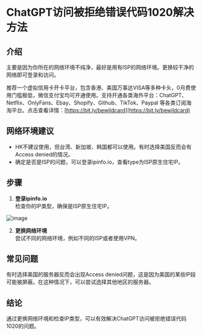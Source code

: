 # ChatGPT访问被拒绝错误代码1020解决方法

## 介绍

主要是因为你所在的网络环境不纯净，最好是用有ISP的网络环境。更换较干净的网络即可登录和访问。

推荐一个虚拟信用卡开卡平台，包含香港、美国万事达VISA等多种卡头，0月费使用门槛极低，微信支付宝均可开通使用。支持开通各类海外平台：ChatGPT、Netflix、OnlyFans、Ebay、Shopify、Github、TikTok、Paypal 等各类订阅海淘平台。点击查看详情：[https://bit.ly/bewildcard](https://bit.ly/bewildcard) 

## 网络环境建议

- HK不建议使用，但台湾、新加坡、韩国都可以使用。有时选择美国反而会有Access denied的情况。
- 确定是否是ISP的问题，可以登录ipinfo.io，查看type为ISP原生住宅IP。

## 步骤

1. **登录ipinfo.io**  
   检查你的IP类型，确保是ISP原生住宅IP。

![image](https://github.com/plankb871/cyun/assets/169983592/5262ea57-d7f5-42e9-b95d-86fac0d30e4f)


2. **更换网络环境**  
   尝试不同的网络环境，例如不同的ISP或者使用VPN。

## 常见问题

有时选择美国的服务器反而会出现Access denied问题，这是因为美国的某些IP段可能被屏蔽。在这种情况下，可以尝试选择其他地区的服务器。

## 结论

通过更换网络环境和检查IP类型，可以有效解决ChatGPT访问被拒绝错误代码1020的问题。

